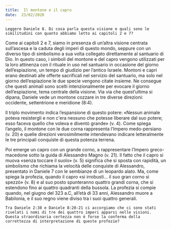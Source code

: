 ```yaml
---
title:  Il montone e il capro
date:  23/02/2020
---
```


`Leggere Daniele 8. Di cosa parla questa visione e quali sono le similitudini con quanto abbiamo letto ai capitoli 2 e 7?`

Come ai capitoli 2 e 7, siamo in presenza di un’altra visione centrata sull’ascesa e la caduta degli imperi di questo mondo, seppure con un diverso tipo di simbolismo a sua volta collegato direttamente al santuario di Dio. In questo caso, i simboli del montone e del capro vengono utilizzati per la loro attinenza con il rituale in uso nel santuario in occasione del giorno dell’espiazione, un tempo di giudizio per l’antico Israele. Montoni e capri erano destinati alle offerte sacrificali nel servizio del santuario, ma solo nel giorno dell’espiazione le due specie vengono citate insieme. Ne consegue che questi animali sono scelti intenzionalmente per evocare il giorno dell’espiazione, tema centrale della visione. Via via che quest’ultima si dipana, Daniele vede un montone cozzare in tre diverse direzioni: occidente, settentrione e meridione (8:4). 

Il triplo movimento indica l’espansione di questo potere: «Nessun animale poteva resistergli e non c'era nessuno che potesse liberare dal suo potere; esso faceva quello che voleva e diventò grande» (v. 4). Come spiega l’angelo, il montone con le due corna rappresenta l’Impero medo-persiano (v. 20) e quelle direzioni verosimilmente intendevano indicare letteralmente le tre principali conquiste di questa potenza terrena.

Poi emerge un capro con un grande corno, a rappresentare l’Impero greco-macedone sotto la guida di Alessandro Magno (v. 21). Il fatto che il capro si muova «senza toccare il suolo» (v. 5) significa che si sposta con rapidità, un simbolismo che richiama la velocità delle conquiste di Alessandro, presentato in Daniele 7 con le sembianze di un leopardo alato. Ma, come spiega la profezia, quando il capro «si irrobustì… il suo gran corno si spezzò» (v. 8) e al suo posto spunteranno quattro grandi corna, che si estendono fino ai quattro quadranti della bussola. La profezia si compie quando, nel giugno del 323 a.C, all’età di 33 anni, Alessandro muore a Babilonia, e il suo regno viene diviso tra i suoi quattro generali.

`Tra Daniele 2:38 e Daniele 8:20-21 ci accorgiamo che ci sono stati rivelati i nomi di tre dei quattro imperi apparsi nelle visioni. Questa straordinaria certezza non è forse la conferma della correttezza di interpretazione di queste profezie?`